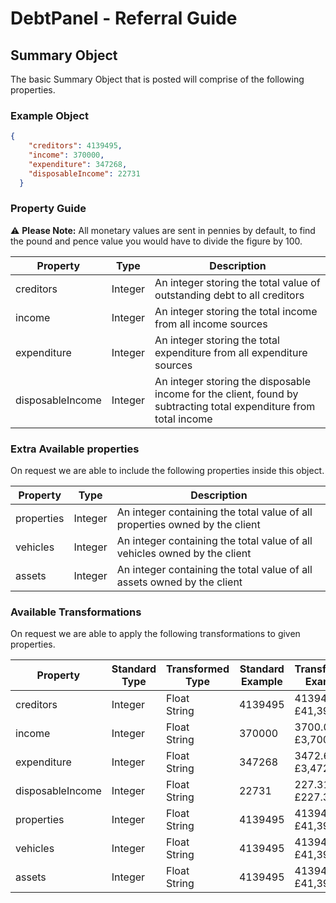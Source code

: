 # DebtPanel - Referral Guide

## Summary Object

The basic Summary Object that is posted will comprise of the following properties.

### Example Object

``` json
{
    "creditors": 4139495,
    "income": 370000,
    "expenditure": 347268,
    "disposableIncome": 22731
  }
```

### Property Guide

:warning: **Please Note:** All monetary values are sent in pennies by default, to find the pound and pence value you would have to divide the figure by 100.

Property | Type | Description
--- | --- | ---
creditors | Integer | An integer storing the total value of outstanding debt to all creditors
income | Integer | An integer storing the total income from all income sources
expenditure | Integer | An integer storing the total expenditure from all expenditure sources
disposableIncome | Integer | An integer storing the disposable income for the client, found by subtracting total expenditure from total income

### Extra Available properties

On request we are able to include the following properties inside this object.

Property | Type | Description
--- | --- | ---
properties | Integer | An integer containing the total value of all properties owned by the client
vehicles | Integer | An integer containing the total value of all vehicles owned by the client
assets | Integer | An integer containing the total value of all assets owned by the client

### Available Transformations

On request we are able to apply the following transformations to given properties.

Property | Standard Type | Transformed Type | Standard Example | Transformed Example
--- | --- | --- | --- | ---
creditors | Integer | Float<br />String | 4139495 | 41394.95<br />£41,394.95
income | Integer | Float<br />String | 370000 | 3700.00<br />£3,700.00
expenditure | Integer | Float<br />String | 347268 | 3472.68<br />£3,472.68
disposableIncome | Integer | Float<br />String | 22731 | 227.31<br />£227.31
properties | Integer | Float<br />String | 4139495 | 41394.95<br />£41,394.95
vehicles | Integer | Float<br />String | 4139495 | 41394.95<br />£41,394.95
assets | Integer | Float<br />String | 4139495 | 41394.95<br />£41,394.95